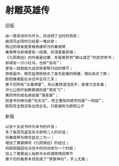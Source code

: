 # 射雕英雄传
旧版

    由一首宋诗作为开头，并说明了当时的局势；
    曲灵风出场时已经是一堆白骨；
    杨过的母亲是曾被杨康奸污的秦南琴
    秦南琴与郭靖曾有一段情，并深爱着郭靖；
    《九阴真经》的作者是达摩，并是黄药师“赖以成艺”的武学奇书；
    郭靖有一只小红鸟，也称“血鸟”；
    曾有一段蛙蛤大战及铁掌帮行凶的情节；
    铁枪庙中，穆念兹用铁枪杀了身负剧毒的杨康，随后自杀了断；
    欧阳锋竟能在冰住中生存三天；
    裘千仞所练“五毒神掌”，系以毒物浸泡双手，故掌力含有毒；
    洪七公刚开始教黄蓉的是“燕双飞”；
    黄药师的成名绝技是“落英掌”；
    段皇爷的神功是“先天功”，而王重阳的绝学则是“一阳指”；
    欧阳克全程没有出现全名，只是被称为欧阳公子

新版

    以张十五说书作为本书的开场；
    多了曲灵风盗宝及与郭杨二人的对话；
    将秦南琴与穆念兹合二为一；
    增加了黄裳撰写《九阴真经》的经过；
    将欧阳锋因在冰住中的时间改为一个时辰；
    加上了黄蓉迫人抬轿与长岭遇雨两段情节
    裘千仞的看家本领变成了“铁掌神功”，手上无毒；
